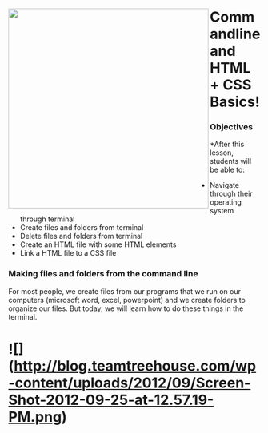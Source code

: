 # <img src="https://tuanthong138.files.wordpress.com/2016/10/html_css.jpg" align="left" height="400" >Commandline and HTML + CSS Basics!

### Objectives

*After this lesson, students will be able to:

- Navigate through their operating system through terminal
- Create files and folders from terminal
- Delete files and folders from terminal
- Create an HTML file with some HTML elements
- Link a HTML file to a CSS file

### Making files and folders from the command line 

For most people, we create files from our programs that we run on our computers (microsoft word, excel, powerpoint) and we create folders to organize our files. But today, we will learn how to do these things in the terminal.

# ![] (http://blog.teamtreehouse.com/wp-content/uploads/2012/09/Screen-Shot-2012-09-25-at-12.57.19-PM.png)

